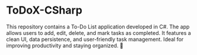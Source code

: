 # ToDoX-CSharp
This repository contains a To-Do List application developed in C#. The app allows users to add, edit, delete, and mark tasks as completed. It features a clean UI, data persistence, and user-friendly task management. Ideal for improving productivity and staying organized. 🚀
